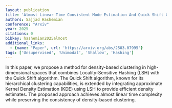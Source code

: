 ```yaml
---
layout: publication
title: 'Almost Linear Time Consistent Mode Estimation And Quick Shift Clustering'
authors: Sajjad Hashemian
conference: "Arxiv"
year: 2025
citations: 0
bibkey: hashemian2025almost
additional_links:
  - {name: "Paper", url: 'https://arxiv.org/abs/2503.07995'}
tags: ['Unsupervised', 'Unimodal', 'Shallow', 'Hashing']
---
```

In this paper, we propose a method for density-based clustering in
high-dimensional spaces that combines Locality-Sensitive Hashing (LSH) with the
Quick Shift algorithm. The Quick Shift algorithm, known for its hierarchical
clustering capabilities, is extended by integrating approximate Kernel Density
Estimation (KDE) using LSH to provide efficient density estimates. The proposed
approach achieves almost linear time complexity while preserving the
consistency of density-based clustering.
